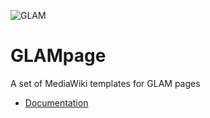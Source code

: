 ![GLAM](https://upload.wikimedia.org/wikipedia/commons/thumb/4/45/GLAM_Logo_%28DACH%29_white.svg/218px-GLAM_Logo_%28DACH%29_white.svg.png "GLAM Logo")


# GLAMpage
A set of MediaWiki templates for GLAM pages

* [Documentation](https://de.wikipedia.org/wiki/Vorlage:GLAMpage)
